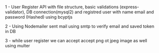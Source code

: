 1 - User Register API with file structure, basic validations (express-validator), DB connection(mysql2) and registred user with name email and password (Hashed) using bcyptjs

2 - Using Nodemailer sent mail using smtp to verify email and saved token in DB

3 - while user register we can accept accept png ot jpeg image as well using multer

